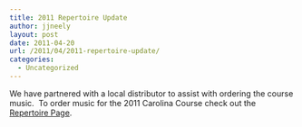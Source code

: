 ```yaml
---
title: 2011 Repertoire Update
author: jjneely
layout: post
date: 2011-04-20
url: /2011/04/2011-repertoire-update/
categories:
  - Uncategorized
---
```

We have partnered with a local distributor to assist with ordering the course music.  To order music for the 2011 Carolina Course check out the [Repertoire Page][1].

 [1]: /course-information/repertoire/